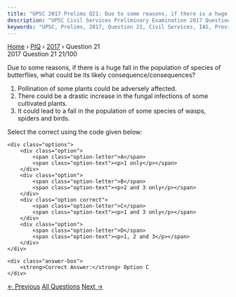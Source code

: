 ```yaml
---
title: "UPSC 2017 Prelims Q21: Due to some reasons, if there is a huge fall in the populati..."
description: "UPSC Civil Services Preliminary Examination 2017 Question 21 with options and answer"
keywords: "UPSC, Prelims, 2017, Question 21, Civil Services, IAS, Previous Year Questions"
---
```


<nav class="breadcrumb">
    <a href="../../">Home</a>
    <span>›</span>
    <a href="../">PIQ</a>
    <span>›</span>
    <a href="./">2017</a>
    <span>›</span>
    <span>Question 21</span>
</nav>

<div class="question-header">
    <div class="question-meta">
        <span class="year-badge">2017</span>
        <span class="question-number">Question 21</span>
        <span class="progress">21/100</span>
    </div>
    <div class="progress-bar">
        <div class="progress-fill" style="width: 21.0%"></div>
    </div>
</div>

<div class="question-content">
    <div class="question-text">
        <p>Due to some reasons, if there is a huge fall in the population of species of<br />
butterflies, what could be its likely consequence/consequences?</p>
<ol>
<li>Pollination of some plants could be adversely affected.</li>
<li>There could be a drastic increase in the fungal infections of some cultivated plants.</li>
<li>It could lead to a fall in the population of some species of wasps, spiders and birds.</li>
</ol>
<p>Select the correct using the code given below:</p>
    </div>
    
    <div class="options">
        <div class="option">
            <span class="option-letter">A</span>
            <span class="option-text"><p>1 only</p></span>
        </div>
        <div class="option">
            <span class="option-letter">B</span>
            <span class="option-text"><p>2 and 3 only</p></span>
        </div>
        <div class="option correct">
            <span class="option-letter">C</span>
            <span class="option-text"><p>1 and 3 only</p></span>
        </div>
        <div class="option">
            <span class="option-letter">D</span>
            <span class="option-text"><p>1, 2 and 3</p></span>
        </div>
    </div>

    <div class="answer-box">
        <strong>Correct Answer:</strong> Option C
    </div>
</div>

<div class="question-nav">
    <a href="../q020-with-reference-to-the-prohibition-of-benami-proper/" class="nav-btn prev">← Previous</a>
    <a href="../" class="nav-btn center">All Questions</a>
    <a href="../q022-it-is-possible-to-produce-algae-based-biofuels-but/" class="nav-btn next">Next →</a>
</div>
